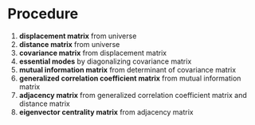 # Procedure
1. **displacement matrix** from universe
2. **distance matrix** from universe
3. **covariance matrix** from displacement matrix
4. **essential modes** by diagonalizing covariance matrix
5. **mutual information matrix** from determinant of covariance matrix
6. **generalized correlation coefficient matrix** from mutual information matrix
7. **adjacency matrix** from generalized correlation coefficient matrix and distance matrix
8. **eigenvector centrality matrix** from adjacency matrix
